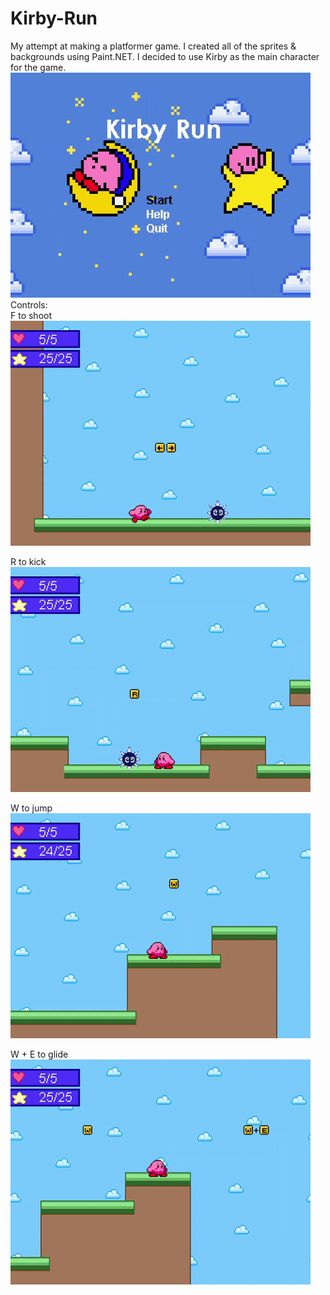 # Kirby-Run
My attempt at making a platformer game. I created all of the sprites & backgrounds using Paint.NET.
I decided to use Kirby as the main character for the game. <br />
<img src="intro screen.gif" width="480" height="360"/>
<br />
Controls: <br />
F to shoot <br />
<img src="shoot.gif" width="480" height="360"/>

R to kick <br />
<img src="kick.gif" width="480" height="360"/>

W to jump <br />
<img src="jump.gif" width="480" height="360"/>

W + E to glide <br />
<img src="glide.gif" width="480" height="360"/>


